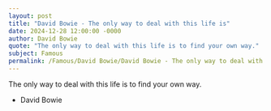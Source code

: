 ```yaml
---
layout: post
title: "David Bowie - The only way to deal with this life is"
date: 2024-12-28 12:00:00 -0000
author: David Bowie
quote: "The only way to deal with this life is to find your own way."
subject: Famous
permalink: /Famous/David Bowie/David Bowie - The only way to deal with this life is
---
```


The only way to deal with this life is to find your own way.

- David Bowie
